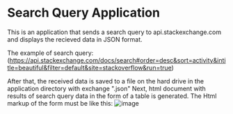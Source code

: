 # Search Query Application

This is an application that sends a search query to api.stackexchange.com and displays the recieved data in JSON format.

The example of search query: (https://api.stackexchange.com/docs/search#order=desc&sort=activity&intitle=beautiful&filter=default&site=stackoverflow&run=true)

After that, the received data is saved to a file on the hard drive in the application directory with exchange ".json"
Next, html document with results of search query data in the form of a table is generated.
The Html markup of the form must be like this:
![image](https://github.com/RuslanKontrobaev/SearchQueryApplication/assets/109802024/ea95af16-fdce-45e9-9d8b-ce0682df92c4)
